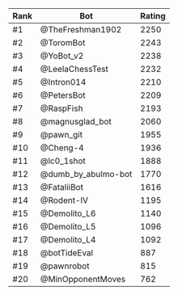 Rank|Bot|Rating
---|---|---
#1|@TheFreshman1902|2250
#2|@ToromBot|2243
#3|@YoBot_v2|2238
#4|@LeelaChessTest|2232
#5|@Intron014|2210
#6|@PetersBot|2209
#7|@RaspFish|2193
#8|@magnusglad_bot|2060
#9|@pawn_git|1955
#10|@Cheng-4|1936
#11|@lc0_1shot|1888
#12|@dumb_by_abulmo-bot|1770
#13|@FataliiBot|1616
#14|@Rodent-IV|1195
#15|@Demolito_L6|1140
#16|@Demolito_L5|1096
#17|@Demolito_L4|1092
#18|@botTideEval|887
#19|@pawnrobot|815
#20|@MinOpponentMoves|762
